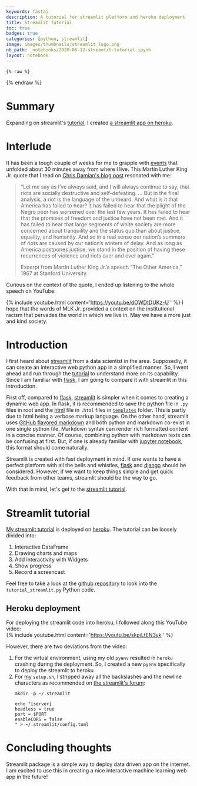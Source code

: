 ```yaml
---
keywords: fastai
description: A tutorial for streamlit platform and heroku deployment
title: Streamlit Tutorial      
toc: true  
badges: true  
categories: [python, streamlit]  
image: images/thumbnails/streamlit_logo.png
nb_path: _notebooks/2020-06-12-streamlit-tutorial.ipynb
layout: notebook
---
```


<!--
#################################################
### THIS FILE WAS AUTOGENERATED! DO NOT EDIT! ###
#################################################
# file to edit: _notebooks/2020-06-12-streamlit-tutorial.ipynb
-->

<div class="container" id="notebook-container">
        
    {% raw %}
    
<div class="cell border-box-sizing code_cell rendered">

</div>
    {% endraw %}

<div class="cell border-box-sizing text_cell rendered"><div class="inner_cell">
<div class="text_cell_render border-box-sizing rendered_html">
<h1 id="Summary">Summary<a class="anchor-link" href="#Summary"> </a></h1><p>Expanding on streamlit's <a href="https://docs.streamlit.io/en/latest/getting_started.html">tutorial</a>, I created <a href="https://streamlit-tutorial-extended.herokuapp.com/">a streamlit app on heroku</a>.</p>

</div>
</div>
</div>
<div class="cell border-box-sizing text_cell rendered"><div class="inner_cell">
<div class="text_cell_render border-box-sizing rendered_html">
<h1 id="Interlude">Interlude<a class="anchor-link" href="#Interlude"> </a></h1>
</div>
</div>
</div>
<div class="cell border-box-sizing text_cell rendered"><div class="inner_cell">
<div class="text_cell_render border-box-sizing rendered_html">
<p>It has been a tough couple of weeks for me to grapple with <a href="https://en.wikipedia.org/wiki/Killing_of_George_Floyd">events</a> that unfolded about 30 minutes away from where I live. This Martin Luther King Jr. quote that I read on <a href="https://chrisdamian.net/2020/05/29/reflections-on-a-second-night-of-fires/">Chris Damian's blog post</a> resonated with me:</p>
<blockquote><p>“Let me say as I’ve always said, and I will always continue to say, that riots are socially destructive and self-defeating. … But in the final analysis, a riot is the language of the unheard. And what is it that America has failed to hear? It has failed to hear that the plight of the Negro poor has worsened over the last few years. It has failed to hear that the promises of freedom and justice have not been met. And it has failed to hear that large segments of white society are more concerned about tranquility and the status quo than about justice, equality, and humanity. And so in a real sense our nation’s summers of riots are caused by our nation’s winters of delay. And as long as America postpones justice, we stand in the position of having these recurrences of violence and riots over and over again.”</p>
<p>Excerpt from Martin Luther King Jr.’s speech “The Other America,” 1967 at Stanford University.</p>
</blockquote>
<p>Curious on the context of the quote, I ended up listening to the whole speech on YouTube:</p>

</div>
</div>
</div>
<div class="cell border-box-sizing text_cell rendered"><div class="inner_cell">
<div class="text_cell_render border-box-sizing rendered_html">
<p>{% include youtube.html content='<a href="https://youtu.be/dOWDtDUKz-U">https://youtu.be/dOWDtDUKz-U</a>   ' %}
I hope that the words of MLK Jr. provided a context on the institutional racism that pervades the world in which we live in. May we have a more just and kind society.</p>

</div>
</div>
</div>
<div class="cell border-box-sizing text_cell rendered"><div class="inner_cell">
<div class="text_cell_render border-box-sizing rendered_html">
<h1 id="Introduction">Introduction<a class="anchor-link" href="#Introduction"> </a></h1>
</div>
</div>
</div>
<div class="cell border-box-sizing text_cell rendered"><div class="inner_cell">
<div class="text_cell_render border-box-sizing rendered_html">
<p>I first heard about <a href="https://www.streamlit.io/">streamlit</a> from a data scientist in the area. Supposedly, it can create an interactive web python app in a simplified manner. So, I went ahead and run through the <a href="https://docs.streamlit.io/en/latest/getting_started.html">tutorial</a> to understand more on its capability. Since I am familiar with <a href="https://flask.palletsprojects.com/en/1.1.x/">flask</a>, I am going to compare it with streamlit in this introduction.</p>
<p>First off, compared to <a href="https://flask.palletsprojects.com/en/1.1.x/">flask</a>, <a href="https://www.streamlit.io/">streamlit</a> is simpler when it comes to creating a dynamic web app. In flask, it is recommended to save the python file in <code>.py</code> files in root and the <a href="https://www.w3schools.com/html/html_intro.asp">html</a> file in <code>.html</code> files in <a href="/blog/images/copied_from_nb/templates"><code>templates</code></a> folder. This is partly due to html being a verbose markup language. On the other hand, streamlit uses <a href="https://github.github.com/gfm/">GitHub flavored markdown</a> and both python and markdown co-exist in one single python file. Markdown syntax can render rich formatted content in a concise manner. Of course, combining python with markdown texts can be confusing at first. But, if one is already familiar with <a href="https://jupyter.org/">jupyter notebook</a>, this format should come naturally.</p>

</div>
</div>
</div>
<div class="cell border-box-sizing text_cell rendered"><div class="inner_cell">
<div class="text_cell_render border-box-sizing rendered_html">
<p>Streamlit is created with fast deployment in mind. If one wants to have a perfect platform with all the bells and whistles, <a href="https://flask.palletsprojects.com/en/1.1.x/">flask</a> and <a href="https://www.djangoproject.com/">django</a> should be considered. However, if we want to keep things simple and get quick feedback from other teams, streamlit should be the way to go.</p>
<p>With that in mind, let's get to the <a href="https://docs.streamlit.io/en/latest/getting_started.html">streamlit tutorial</a>.</p>

</div>
</div>
</div>
<div class="cell border-box-sizing text_cell rendered"><div class="inner_cell">
<div class="text_cell_render border-box-sizing rendered_html">
<h1 id="Streamlit-tutorial">Streamlit tutorial<a class="anchor-link" href="#Streamlit-tutorial"> </a></h1><p><a href="https://streamlit-tutorial-extended.herokuapp.com/">My streamlit tutorial</a> is deployed on <a href="https://www.heroku.com/">heroku</a>.  The tutorial can be loosely divided into:</p>
<ol>
<li>Interactive DataFrame  </li>
<li>Drawing charts and maps   </li>
<li>Add interactivity with Widgets  </li>
<li>Show progress </li>
<li>Record a screencast  </li>
</ol>
<p>Feel free to take a look at the <a href="https://github.com/atunanggara/streamlit-tutorial-extended">github repository</a> to look into the <code>tutorial_streamlit.py</code> Python code.</p>
<h2 id="Heroku-deployment">Heroku deployment<a class="anchor-link" href="#Heroku-deployment"> </a></h2><p>For deploying the streamlit code into heroku, I followed along this YouTube video:<br>
{% include youtube.html content='<a href="https://youtu.be/skpiLtEN3yk">https://youtu.be/skpiLtEN3yk</a>   ' %}</p>
<p>However, there are two deviations from the video:</p>
<ol>
<li>For the virtual environment, using my old <code>pyenv</code> resulted in <code>heroku</code> crashing during the deployment. So, I created a new <code>pyenv</code> specifically to deploy the streamlit to heroku.  </li>
<li>For <a href="https://github.com/atunanggara/streamlit-tutorial-extended/blob/master/setup.sh">my</a> <code>setup.sh</code>, I stripped away all the backslashes and the newline characters as recommended on <a href="https://discuss.streamlit.io/t/deploying-heroku-error/1310">the streamlit's forum</a>:  
<pre><code>mkdir -p ~/.streamlit</code></pre>

<pre><code>echo "[server]  
headless = true  
port = $PORT  
enableCORS = false  
" &gt; ~/.streamlit/config.toml</code></pre>
</li>
</ol>

</div>
</div>
</div>
<div class="cell border-box-sizing text_cell rendered"><div class="inner_cell">
<div class="text_cell_render border-box-sizing rendered_html">
<h1 id="Concluding-thoughts">Concluding thoughts<a class="anchor-link" href="#Concluding-thoughts"> </a></h1>
</div>
</div>
</div>
<div class="cell border-box-sizing text_cell rendered"><div class="inner_cell">
<div class="text_cell_render border-box-sizing rendered_html">
<p>Streamlit package is a simple way to deploy data driven app on the internet. I am excited to use this in creating a nice interactive machine learning web app in the future!</p>

</div>
</div>
</div>
</div>
 

